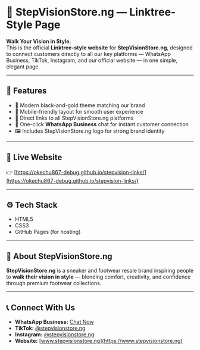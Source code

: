 # 🌟 StepVisionStore.ng — Linktree-Style Page

**Walk Your Vision in Style.**  
This is the official **Linktree-style website** for **StepVisionStore.ng**, designed to connect customers directly to all our key platforms — WhatsApp Business, TikTok, Instagram, and our official website — in one simple, elegant page.

---

## 🚀 Features
- 🖤 Modern black-and-gold theme matching our brand  
- 📱 Mobile-friendly layout for smooth user experience  
- 🔗 Direct links to all StepVisionStore.ng platforms  
- 💬 One-click **WhatsApp Business** chat for instant customer connection  
- 🖼️ Includes StepVisionStore.ng logo for strong brand identity  

---

## 🔗 Live Website
👉 [https://okechu867-debug.github.io/stepvision-links/](https://okechu867-debug.github.io/stepvision-links/)

---

## ⚙️ Tech Stack
- HTML5  
- CSS3  
- GitHub Pages (for hosting)

---

## 🧠 About StepVisionStore.ng
**StepVisionStore.ng** is a sneaker and footwear resale brand inspiring people to **walk their vision in style** — blending comfort, creativity, and confidence through premium footwear collections.

---

## 📞 Connect With Us
- **WhatsApp Business:** [Chat Now](https://wa.me/message/2348155471066)  
- **TikTok:** [@stepvisionstore.ng](https://www.tiktok.com/@stepvisionstore.ng)  
- **Instagram:** [@stepvisionstore.ng](https://www.instagram.com/stepvisionstore.ng)  
- **Website:** [www.stepvisionstore.ng](https://www.stepvisionstore.ng)
